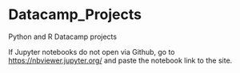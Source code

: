 # Datacamp_Projects
Python and R Datacamp projects

If Jupyter notebooks do not open via Github, go to https://nbviewer.jupyter.org/ and paste the notebook link to the site.
